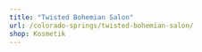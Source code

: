 ```yaml
---
title: "Twisted Bohemian Salon"
url: /colorado-springs/twisted-bohemian-salon/
shop: Kosmetik
---
```

